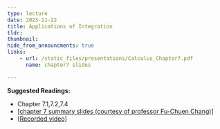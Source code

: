 ```yaml
---
type: lecture
date: 2023-11-22
title: Applications of Integration
tldr: 
thumbnail: 
hide_from_announcments: true
links: 
    - url: /static_files/presentations/Calculus_Chapter7.pdf
      name: chapter7 slides

---
```

**Suggested Readings:**
- Chapter 7.1,7.2,7.4
- [[chapter 7 summary slides (courtesy of professor Fu-Chuen Chang)]](/nsysu-calculus1/static_files/presentations/Chap07_Summary.pdf)
- [[Recorded video]](https://youtube.com/playlist?list=PLHNZtBNWQ-87N1hnMCZODIAb6Qhvdal4R&si=oRDYfotoaoHYakKZ)

